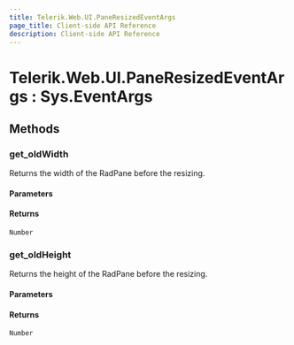 ```yaml
---
title: Telerik.Web.UI.PaneResizedEventArgs
page_title: Client-side API Reference
description: Client-side API Reference
---
```


# Telerik.Web.UI.PaneResizedEventArgs : Sys.EventArgs 

## Methods

### get_oldWidth

Returns the width of the RadPane before the resizing.

#### Parameters

#### Returns

`Number`

### get_oldHeight

Returns the height of the RadPane before the resizing.

#### Parameters

#### Returns

`Number`